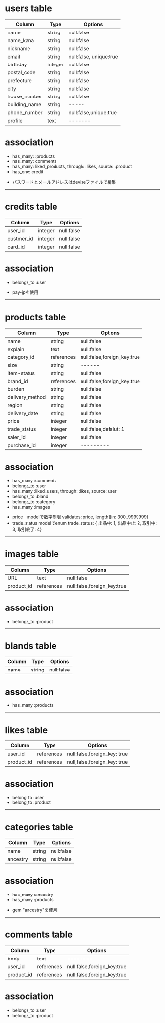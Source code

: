 
# users table
|Column|Type|Options|
|------|----|-------|
|name|string|null:false|
|name_kana|string|null:false|
|nickname|string|null:false|
|email|string|null:false, unique:true|
|birthday|integer|null:false|
|postal_code|string|null:false|
|prefecture|string|null:false|
|city|string|null:false|
|house_number|string|null:false|
|building_name|string|-----|
|phone_number|string|null:false,unique:true|
|profile|text|-------|

# association
- has_many: :products
- has_many: comments
- has_many: liked_products, through: :likes, source: :product
- has_one: credit

* パスワードとメールアドレスはdeviseファイルで編集
--------------------------------------------------------------------

# credits table
|Column|Type|Options|
|------|----|-------|
|user_id|integer|null:false|
|custmer_id|integer|null:false|
|card_id|integer|null:false|

# association
- belongs_to :user

* pay-jpを使用

--------------------------------------------------------------------

# products table
|Column|Type|Options|
|------|----|-------|
|name|string|null:false|
|explain|text|null:false|
|category_id|references|null:false,foreign_key:true|
|size|string|------|
|item-status|string|null:false|
|brand_id|references|null:false,foreign_key:true|
|burden|string|null:false|
|delivery_method|string|null:false|
|region|string|null:false|
|delivery_date|string|null:false|
|price|integer|null:false|
|trade_status|integer|null:false,defalut: 1|
|saler_id|integer|null:false|
|purchase_id|integer|---------|

# association
- has_many :comments
- belongs_to :user
- has_many :liked_users, through: :likes, source: user
- belongs_to :bland
- belongs_to :category
- has_many :images

* price　modelで数字制限 validates: price, length]{in: 300..9999999}
* trade_status modelでenum trade_status: { 出品中: 1, 出品中止: 2, 取引中: 3, 取引終了: 4}

---------------------------------------------------------------------
# images table
|Column|Type|Options|
|------|----|-------|
|URL|text|null:false|
|product_id|references|null:false,foreign_key:true|

# association
- belongs_to :product

----------------------------------------------------------------------
# blands table
|Column|Type|Options|
|------|----|-------|
|name|string|null:false|

# association
- has_many :products

-----------------------------------------------------------------------
# likes table
|Column|Type|Options|
|------|----|-------|
|user_id|references|null:false,foreign_key: true|
|product_id|references|null,false,foreign_key: true|

# association
- belong_to :user
- belong_to :product

-----------------------------------------------------------------------
# categories table
|Column|Type|Options|
|------|----|-------|
|name|string|null:false|
|ancestry|string|null:false|

# association
- has_many :ancestry
- has_many :products

* gem "ancestry"を使用
---------------------------------------------------------------------------
# comments table
|Column|Type|Options|
|------|----|-------|
|body|text|--------|
|user_id|references|null:false,foreign_key:true|
|product_id|references|null:false,foreign_key:true|

# association
- belongs_to :user
- belongs_to :product
